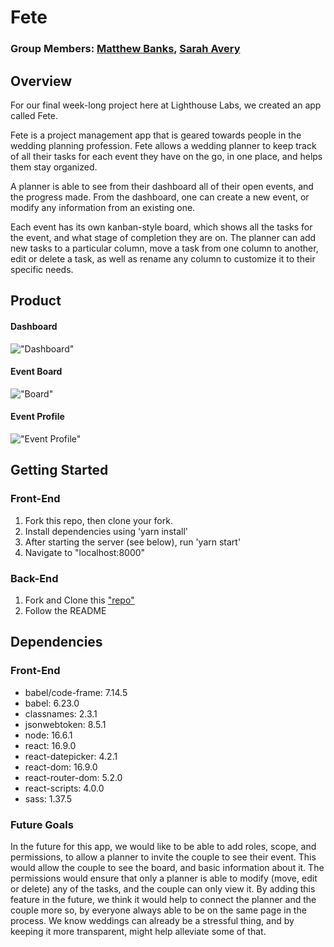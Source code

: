 # Fete

### Group Members: [Matthew Banks](https://github.com/fictionalparakeets), [Sarah Avery](https://github.com/SarahAvery)

## Overview

For our final week-long project here at Lighthouse Labs, we created an app called Fete.

Fete is a project management app that is geared towards people in the wedding planning profession. Fete allows a wedding planner to keep track of all their tasks for each event they have on the go, in one place, and helps them stay organized.

A planner is able to see from their dashboard all of their open events, and the progress made. From the dashboard, one can create a new event, or modify any information from an existing one.

Each event has its own kanban-style board, which shows all the tasks for the event, and what stage of completion they are on. The planner can add new tasks to a particular column, move a task from one column to another, edit or delete a task, as well as rename any column to customize it to their specific needs.

## Product

#### Dashboard

!["Dashboard"](https://github.com/SarahAvery/finals/blob/main/src/assets/dashboard.png?raw=true)

#### Event Board

!["Board"](https://github.com/SarahAvery/finals/blob/main/src/assets/board.png?raw=true)

#### Event Profile

!["Event Profile"](https://github.com/SarahAvery/finals/blob/main/src/assets/event-profile.png?raw=true)

## Getting Started

### Front-End

1. Fork this repo, then clone your fork.
2. Install dependencies using 'yarn install'
3. After starting the server (see below), run 'yarn start'
4. Navigate to "localhost:8000"

### Back-End

1. Fork and Clone this ["repo"](https://github.com/SarahAvery/finals-api)
2. Follow the README

## Dependencies

### Front-End

- babel/code-frame: 7.14.5
- babel: 6.23.0
- classnames: 2.3.1
- jsonwebtoken: 8.5.1
- node: 16.6.1
- react: 16.9.0
- react-datepicker: 4.2.1
- react-dom: 16.9.0
- react-router-dom: 5.2.0
- react-scripts: 4.0.0
- sass: 1.37.5

### Future Goals

In the future for this app, we would like to be able to add roles, scope, and permissions, to allow a planner to invite the couple to see their event. This would allow the couple to see the board, and basic information about it. The permissions would ensure that only a planner is able to modify (move, edit or delete) any of the tasks, and the couple can only view it. By adding this feature in the future, we think it would help to connect the planner and the couple more so, by everyone always able to be on the same page in the process. We know weddings can already be a stressful thing, and by keeping it more transparent, might help alleviate some of that.
